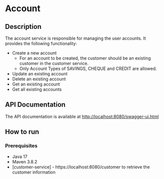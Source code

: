 # Account

## Description
The account service is responsible for managing the user accounts. It provides the following functionality:
- Create a new account
  - For an account to be created, the customer should be an existing customer in the customer service.
  - Only Account Types of SAVINGS, CHEQUE and CREDIT are allowed.
- Update an existing account
- Delete an existing account
- Get an existing account
- Get all existing accounts

## API Documentation
The API documentation is available at [http://localhost:8080/swagger-ui.html](http://localhost:8080/swagger-ui.html)

## How to run
### Prerequisites
- Java 17
- Maven 3.8.2
- [customer-service] - https://localhost:8080/customer to retrieve the customer information